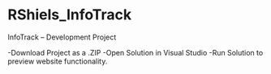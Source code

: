 # RShiels_InfoTrack
InfoTrack – Development Project

-Download Project as a .ZIP
-Open Solution in Visual Studio
-Run Solution to preview website functionality.
